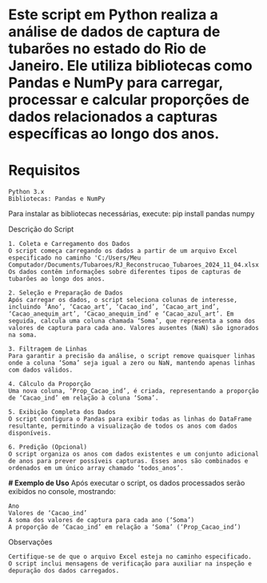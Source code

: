 # **Este script em Python realiza a análise de dados de captura de tubarões no estado do Rio de Janeiro. Ele utiliza bibliotecas como Pandas e NumPy para carregar, processar e calcular proporções de dados relacionados a capturas específicas ao longo dos anos.**

# Requisitos

    Python 3.x
    Bibliotecas: Pandas e NumPy

Para instalar as bibliotecas necessárias, execute: pip install pandas numpy

Descrição do Script

    1. Coleta e Carregamento dos Dados
    O script começa carregando os dados a partir de um arquivo Excel especificado no caminho 'C:/Users/Meu Computador/Documents/Tubaroes/RJ_Reconstrucao_Tubaroes_2024_11_04.xlsx'. Os dados contêm informações sobre diferentes tipos de capturas de tubarões ao longo dos anos.

    2. Seleção e Preparação de Dados
    Após carregar os dados, o script seleciona colunas de interesse, incluindo ‘Ano’, ‘Cacao_art’, ‘Cacao_ind’, ‘Cacao_art_ind’, ‘Cacao_anequim_art’, ‘Cacao_anequim_ind’ e ‘Cacao_azul_art’. Em seguida, calcula uma coluna chamada ‘Soma’, que representa a soma dos valores de captura para cada ano. Valores ausentes (NaN) são ignorados na soma.

    3. Filtragem de Linhas
    Para garantir a precisão da análise, o script remove quaisquer linhas onde a coluna ‘Soma’ seja igual a zero ou NaN, mantendo apenas linhas com dados válidos.

    4. Cálculo da Proporção
    Uma nova coluna, ‘Prop_Cacao_ind’, é criada, representando a proporção de ‘Cacao_ind’ em relação à coluna ‘Soma’.

    5. Exibição Completa dos Dados
    O script configura o Pandas para exibir todas as linhas do DataFrame resultante, permitindo a visualização de todos os anos com dados disponíveis.

    6. Predição (Opcional)
    O script organiza os anos com dados existentes e um conjunto adicional de anos para prever possíveis capturas. Esses anos são combinados e ordenados em um único array chamado ‘todos_anos’.

**# Exemplo de Uso**
Após executar o script, os dados processados serão exibidos no console, mostrando:

    Ano
    Valores de ‘Cacao_ind’
    A soma dos valores de captura para cada ano (‘Soma’)
    A proporção de ‘Cacao_ind’ em relação a ‘Soma’ (‘Prop_Cacao_ind’)

Observações

    Certifique-se de que o arquivo Excel esteja no caminho especificado.
    O script inclui mensagens de verificação para auxiliar na inspeção e depuração dos dados carregados.

